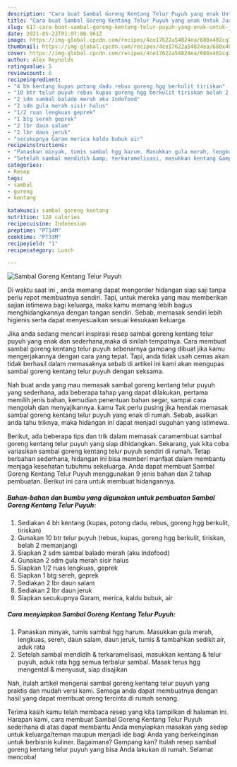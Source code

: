 ```yaml
---
description: "Cara buat Sambal Goreng Kentang Telur Puyuh yang enak Untuk Jualan"
title: "Cara buat Sambal Goreng Kentang Telur Puyuh yang enak Untuk Jualan"
slug: 617-cara-buat-sambal-goreng-kentang-telur-puyuh-yang-enak-untuk-jualan
date: 2021-05-22T01:07:08.961Z
image: https://img-global.cpcdn.com/recipes/4ce17622a54824ea/680x482cq70/sambal-goreng-kentang-telur-puyuh-foto-resep-utama.jpg
thumbnail: https://img-global.cpcdn.com/recipes/4ce17622a54824ea/680x482cq70/sambal-goreng-kentang-telur-puyuh-foto-resep-utama.jpg
cover: https://img-global.cpcdn.com/recipes/4ce17622a54824ea/680x482cq70/sambal-goreng-kentang-telur-puyuh-foto-resep-utama.jpg
author: Alex Reynolds
ratingvalue: 5
reviewcount: 6
recipeingredient:
- "4 bh kentang kupas potong dadu rebus goreng hgg berkulit tiriskan"
- "10 btr telur puyuh rebus kupas goreng hgg berkulit tiriskan belah 2 memanjang"
- "2 sdm sambal balado merah aku Indofood"
- "2 sdm gula merah sisir halus"
- "1/2 ruas lengkuas geprek"
- "1 btg sereh geprek"
- "2 lbr daun salam"
- "2 lbr daun jeruk"
- "secukupnya Garam merica kaldu bubuk air"
recipeinstructions:
- "Panaskan minyak, tumis sambal hgg harum. Masukkan gula merah, lengkuas, sereh, daun salam, daun jeruk, tumis &amp; tambahkan sedikit air, aduk rata"
- "Setelah sambal mendidih &amp; terkaramelisasi, masukkan kentang &amp; telur puyuh, aduk rata hgg semua terbalur sambal. Masak terus hgg mengental &amp; menyusut, siap disajikan"
categories:
- Resep
tags:
- sambal
- goreng
- kentang

katakunci: sambal goreng kentang 
nutrition: 128 calories
recipecuisine: Indonesian
preptime: "PT14M"
cooktime: "PT33M"
recipeyield: "1"
recipecategory: Lunch

---
```



![Sambal Goreng Kentang Telur Puyuh](https://img-global.cpcdn.com/recipes/4ce17622a54824ea/680x482cq70/sambal-goreng-kentang-telur-puyuh-foto-resep-utama.jpg)

Di waktu  saat ini , anda memang dapat mengorder hidangan siap saji tanpa perlu repot membuatnya sendiri. Tapi, untuk mereka yang mau memberikan sajian istimewa bagi keluarga, maka kamu memang lebih bagus menghidangkannya dengan tangan sendiri. Sebab, memasak sendiri lebih higienis serta dapat menyesuaikan sesuai kesukaan keluarga.

Jika anda sedang mencari inspirasi resep sambal goreng kentang telur puyuh yang enak dan sederhana,maka di sinilah tempatnya. Cara membuat sambal goreng kentang telur puyuh  sebenarnya gampang dibuat jika kamu mengerjakannya dengan cara yang tepat. Tapi, anda tidak usah cemas akan tidak berhasil dalam memasaknya 
sebab di artikel ini kami akan mengupas sambal goreng kentang telur puyuh dengan seksama.  



Nah buat anda yang mau memasak sambal goreng kentang telur puyuh yang sederhana, ada beberapa tahap yang dapat dilakukan, pertama memilih jenis bahan, kemudian penentuan bahan segar, sampai cara mengolah dan menyajikannya. kamu Tak perlu pusing jika hendak memasak sambal goreng kentang telur puyuh yang enak di rumah. Sebab, asalkan anda  tahu triknya, maka hidangan ini dapat menjadi suguhan yang istimewa.

Berikut, ada beberapa tips dan trik dalam memasak caramembuat sambal goreng kentang telur puyuh yang siap dihidangkan. Sekarang, yuk kita coba variasikan sambal goreng kentang telur puyuh sendiri di rumah. Tetap berbahan sederhana, hidangan ini bisa memberi manfaat dalam membantu menjaga kesehatan tubuhmu sekeluarga. Anda dapat membuat Sambal Goreng Kentang Telur Puyuh menggunakan 9 jenis bahan dan 2 tahap pembuatan. Berikut ini cara untuk membuat hidangannya.

<!--inarticleads1-->

##### Bahan-bahan dan bumbu yang digunakan untuk pembuatan Sambal Goreng Kentang Telur Puyuh:

1. Sediakan 4 bh kentang (kupas, potong dadu, rebus, goreng hgg berkulit, tiriskan)
1. Gunakan 10 btr telur puyuh (rebus, kupas, goreng hgg berkulit, tiriskan, belah 2 memanjang)
1. Siapkan 2 sdm sambal balado merah (aku Indofood)
1. Gunakan 2 sdm gula merah sisir halus
1. Siapkan 1/2 ruas lengkuas, geprek
1. Siapkan 1 btg sereh, geprek
1. Sediakan 2 lbr daun salam
1. Sediakan 2 lbr daun jeruk
1. Siapkan secukupnya Garam, merica, kaldu bubuk, air




<!--inarticleads2-->

##### Cara menyiapkan Sambal Goreng Kentang Telur Puyuh:

1. Panaskan minyak, tumis sambal hgg harum. Masukkan gula merah, lengkuas, sereh, daun salam, daun jeruk, tumis &amp; tambahkan sedikit air, aduk rata
1. Setelah sambal mendidih &amp; terkaramelisasi, masukkan kentang &amp; telur puyuh, aduk rata hgg semua terbalur sambal. Masak terus hgg mengental &amp; menyusut, siap disajikan




Nah, itulah artikel mengenai  sambal goreng kentang telur puyuh  yang praktis dan mudah versi kami. Semoga anda dapat membuatnya dengan hasil yang dapat membuat oreng tercinta di rumah senang. 

Terima kasih kamu telah membaca resep yang kita tampilkan di halaman ini. Harapan kami, cara membuat  Sambal Goreng Kentang Telur Puyuh sederhana di atas dapat membantu Anda menyiapkan masakan yang sedap untuk keluarga/teman maupun menjadi ide bagi Anda yang berkeinginan untuk berbisnis kuliner. Bagaimana? Gampang kan? Itulah resep sambal goreng kentang telur puyuh yang bisa Anda lakukan di rumah. Selamat mencoba!

